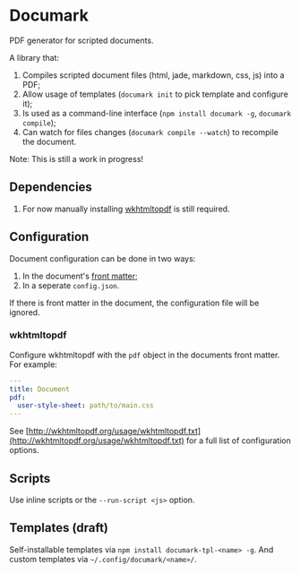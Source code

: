 # Documark

PDF generator for scripted documents.

A library that:

1. Compiles scripted document files (html, jade, markdown, css, js) into a PDF;
2. Allow usage of templates (`documark init` to pick template and configure it);
3. Is used as a command-line interface (`npm install documark -g`, `documark compile`);
4. Can watch for files changes (`documark compile --watch`) to recompile the document.

Note: This is still a work in progress!

## Dependencies

1. For now manually installing [wkhtmltopdf](http://wkhtmltopdf.org/downloads.html) is still required.

## Configuration

Document configuration can be done in two ways:

1. In the document's [front matter](https://github.com/jxson/front-matter#example);
2. In a seperate `config.json`.

If there is front matter in the document, the configuration file will be ignored.

### wkhtmltopdf

Configure wkhtmltopdf with the `pdf` object in the documents front matter. For example:

```yaml
---
title: Document
pdf:
  user-style-sheet: path/to/main.css
---
```

See [http://wkhtmltopdf.org/usage/wkhtmltopdf.txt](http://wkhtmltopdf.org/usage/wkhtmltopdf.txt) for a full list of configuration options.

## Scripts

Use inline scripts or the `--run-script <js>` option.

## Templates (draft)

Self-installable templates via `npm install documark-tpl-<name> -g`. And custom templates via `~/.config/documark/<name>/`.

